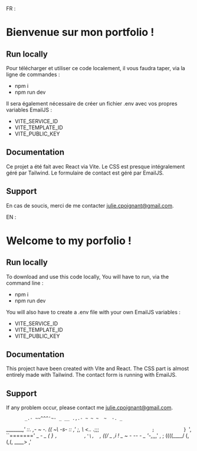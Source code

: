 FR :

# Bienvenue sur mon portfolio !

## Run locally
Pour télécharger et utiliser ce code localement, il vous faudra taper, via la ligne de commandes :
- npm i
- npm run dev

Il sera également nécessaire de créer un fichier .env avec vos propres variables EmailJS :
- VITE_SERVICE_ID
- VITE_TEMPLATE_ID
- VITE_PUBLIC_KEY

## Documentation
Ce projet a été fait avec React via Vite.
Le CSS est presque intégralement géré par Tailwind.
Le formulaire de contact est géré par EmailJS.

## Support
En cas de soucis, merci de me contacter julie.cpoignant@gmail.com.

EN :

# Welcome to my porfolio !

## Run locally
To download and use this code locally, You will have to run, via the command line :
- npm i
- npm run dev

You will also have to create a .env file with your own EmailJS variables :
- VITE_SERVICE_ID
- VITE_TEMPLATE_ID
- VITE_PUBLIC_KEY

## Documentation
This project have been created with Vite and React.
The CSS part is almost entirely made with Tailwind.
The contact form is running with EmailJS.

## Support
If any problem occur, please contact me julie.cpoignant@gmail.com.




 
           _.- ~~^^^'~- _ __ .,.- ~ ~ ~  ~  -. _
 ________,'       ::.                       _,-  ~ -.
((      ~_\   -s-  ::                     ,'          ;,
 \\       <.._ .;;;`                     ;           }  `',
  ``======='    _ _- _ (   }             `,          ,'\,  `,
               ((/ _ _,i   ! _ ~ - -- - _ _'_-_,_,,,'    \,  ;
                 ((((____/            (,(,(, ____>        \,'